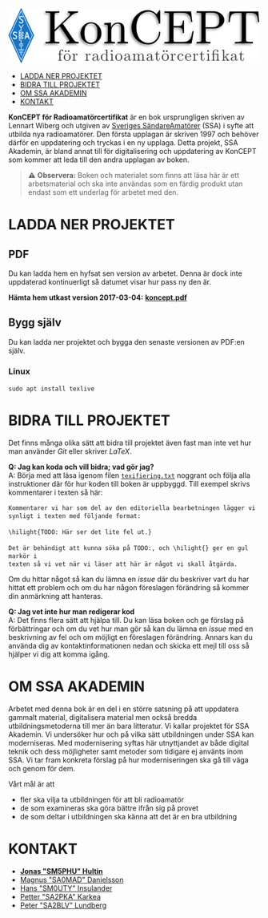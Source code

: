 
![KonCEPT för radioamatörcertifikat]

- [LADDA NER PROJEKTET](#ladda-ner-projektet)
- [BIDRA TILL PROJEKTET](#bidra-till-projektet)
- [OM SSA AKADEMIN](#om-ssa-akademin)
- [KONTAKT](#kontakt)

**KonCEPT för Radioamatörcertifikat** är en bok ursprungligen skriven av Lennart Wiberg och utgiven av [Sveriges SändareAmatörer](http://ssa.se) (SSA) i syfte att utbilda nya radioamatörer. Den första upplagan är skriven 1997 och behöver därför en uppdatering och tryckas i en ny upplaga. Detta projekt, SSA Akademin, är bland annat till för digitalisering och uppdatering av KonCEPT som kommer att leda till den andra upplagan av boken. 

> :warning: **Observera:** Boken och materialet som finns att läsa här är ett arbetsmaterial och ska inte användas som en färdig produkt utan endast som ett underlag för arbetet med den.

# LADDA NER PROJEKTET

## PDF

Du kan ladda hem en hyfsat sen version av arbetet. Denna är dock inte uppdaterad kontinuerligt så datumet visar hur pass ny den är.

**Hämta hem utkast version 2017-03-04:** **[koncept.pdf](https://drive.google.com/open?id=0B7Mlo8g4g-UBZkhQUUxZNEpzSW8)**

## Bygg själv
Du kan ladda ner projektet och bygga den senaste versionen av PDF:en själv.

### Linux
	sudo apt install texlive

# BIDRA TILL PROJEKTET

Det finns många olika sätt att bidra till projektet även fast man inte vet hur man använder *Git* eller skriver *LaTeX*. 

**Q: Jag kan koda och vill bidra; vad gör jag?**  
A: Börja med att läsa igenom filen [`texifiering.txt`](texifiering.txt) noggrant och följa alla instruktioner där för hur koden till boken är uppbyggd. Till exempel skrivs kommentarer i texten så här:

	Kommentarer vi har som del av den editoriella bearbetningen lägger vi
	synligt i texten med följande format:
	
	\hilight{TODO: Här ser det lite fel ut.}
	
	Det är behändigt att kunna söka på TODO:, och \hilight{} ger en gul markör i
	texten så vi vet när vi läser att här är något vi skall åtgärda.

Om du hittar något så kan du lämna en *issue* där du beskriver vart du har hittat ett problem och om du har någon föreslagen förändring så kommer din anmärkning att hanteras.

**Q: Jag vet inte hur man redigerar kod**  
A: Det finns flera sätt att hjälpa till. Du kan läsa boken och ge förslag på förbättringar och om du vet hur man gör så kan du lämna en *issue* med en beskrivning av fel och om möjligt en föreslagen förändring. Annars kan du använda dig av kontaktinformationen nedan och skicka ett mejl till oss så hjälper vi dig att komma igång.

# OM SSA AKADEMIN

Arbetet med denna bok är en del i en större satsning på att uppdatera gammalt material, digitalisera material men också bredda utbildningsmetoderna till mer än bara litteratur. Vi kallar projektet för SSA Akademin. Vi undersöker hur och på vilka sätt utbildningen under SSA kan moderniseras. Med modernisering syftas här utnyttjandet av både digital teknik och dess möjligheter samt metoder som tidigare ej använts inom SSA. Vi tar fram konkreta förslag på hur moderniseringen ska gå till väga och genom för dem.

Vårt mål är att

- fler ska vilja ta utbildningen för att bli radioamatör
- de som examineras ska göra bättre ifrån sig på provet
- de som deltar i utbildningen ska känna att det är en bra utbildning

# KONTAKT

- [**Jonas "SM5PHU" Hultin**](mailto:sm5phu@gmail.com)
- [Magnus "SA0MAD" Danielsson](mailto:magnus@rubidium.se)
- [Hans "SM0UTY" Insulander](mailto:hans.insulander@codium.se)
- [Petter "SA2PKA" Karkea](mailto:petter@karkea.se)
- [Peter "SA2BLV" Lundberg](mailto:pette.lundberg@gmail.com)

[KonCEPT för radioamatörcertifikat]: koncept.png
